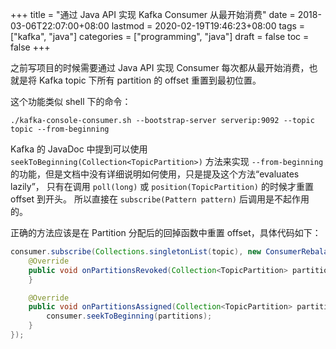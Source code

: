 +++
title = "通过 Java API 实现 Kafka Consumer 从最开始消费"
date = 2018-03-06T22:07:00+08:00
lastmod = 2020-02-19T19:46:23+08:00
tags = ["kafka", "java"]
categories = ["programming", "java"]
draft = false
toc = false
+++

之前写项目的时候需要通过 Java API 实现 Consumer 每次都从最开始消费，也就是将 Kafka topic 下所有 partition 的 offset 重置到最初位置。

<!--more-->

这个功能类似 shell 下的命令：

```shell
./kafka-console-consumer.sh --bootstrap-server serverip:9092 --topic topic --from-beginning
```

Kafka 的 JavaDoc 中提到可以使用 `seekToBeginning(Collection<TopicPartition>)` 方法来实现 `--from-beginning` 的功能，但是文档中没有详细说明如何使用，只是提及这个方法“evaluates lazily”， 只有在调用 `poll(long)` 或 `position(TopicPartition)` 的时候才重置 offset 到开头。
所以直接在 `subscribe(Pattern pattern)` 后调用是不起作用的。

正确的方法应该是在 Partition 分配后的回掉函数中重置 offset，具体代码如下：

```java
consumer.subscribe(Collections.singletonList(topic), new ConsumerRebalanceListener() {
    @Override
    public void onPartitionsRevoked(Collection<TopicPartition> partitions) {
    }

    @Override
    public void onPartitionsAssigned(Collection<TopicPartition> partitions) {
        consumer.seekToBeginning(partitions);
    }
});
```
